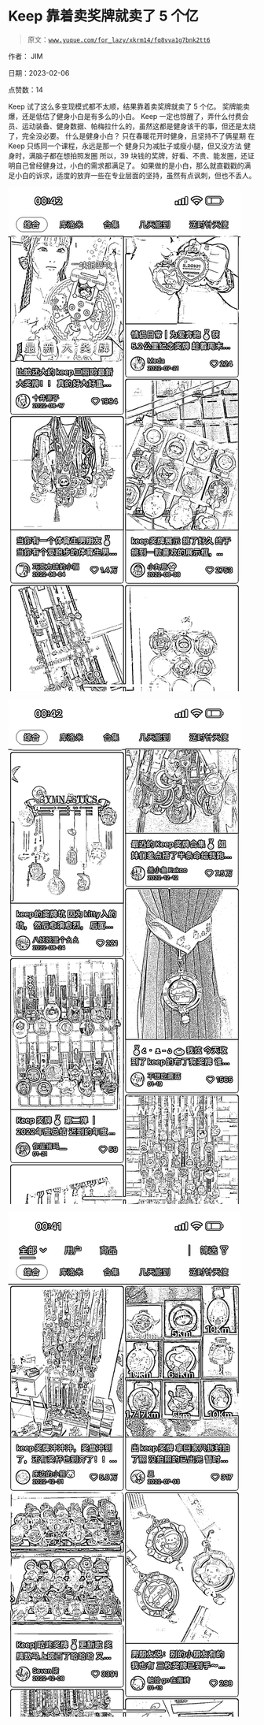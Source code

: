# Keep 靠着卖奖牌就卖了 5 个亿

> 原文：[`www.yuque.com/for_lazy/xkrm14/fq8vva1g7bnk2tt6`](https://www.yuque.com/for_lazy/xkrm14/fq8vva1g7bnk2tt6)

作者： JIM

日期：2023-02-06

点赞数：14

Keep 试了这么多变现模式都不太顺，结果靠着卖奖牌就卖了 5 个亿。 奖牌能卖爆，还是低估了健身小白是有多么的小白。 Keep 一定也惊醒了，弄什么付费会员、运动装备、健身数据、帕梅拉什么的，虽然这都是健身该干的事，但还是太绕了，完全没必要。 什么是健身小白？ 只在春暖花开时健身，且坚持不了俩星期 在 Keep 只练同一个课程，永远是那一个 健身只为减肚子或瘦小腿，但又没方法 健身时，满脑子都在想拍照发圈 所以，39 块钱的奖牌，好看、不贵、能发圈，还证明自己曾经健身过，小白的需求都满足了。 如果做的是小白，那么就直戳戳的满足小白的诉求，适度的放弃一些在专业层面的坚持，虽然有点讽刺，但也不丢人。

![](img/d025cd5f7fc53fa7ac34873c492dac6a.png)

![](img/4f4c9b1cc8c4fbaa32c11e7ee4016e5d.png)

![](img/11ab2679da2f5970914c04432d99d713.png)

